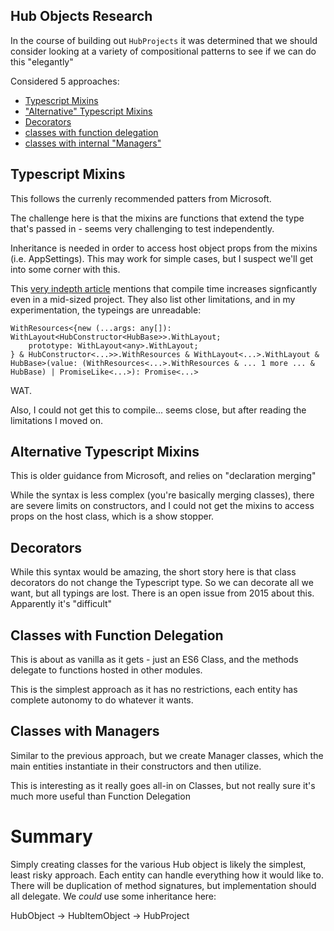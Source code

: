 ## Hub Objects Research

In the course of building out `HubProjects` it was determined that we should consider looking at a variety of compositional patterns to see if we can do this "elegantly"

Considered 5 approaches:

- [Typescript Mixins](./src/new-mixins.ts)
- ["Alternative" Typescript Mixins](./src/declaration-merging.ts)
- [Decorators](./src/decorators.ts)
- [classes with function delegation](./src/classes-with-delegation.ts)
- [classes with internal "Managers"](./src/classes-with-internals.ts)

## Typescript Mixins

This follows the currenly recommended patters from Microsoft.

The challenge here is that the mixins are functions that extend the type that's passed in - seems very challenging to test independently.

Inheritance is needed in order to access host object props from the mixins (i.e. AppSettings). This may work for simple cases, but I suspect we'll get into some corner with this.

This [very indepth article](https://www.bryntum.com/blog/the-mixin-pattern-in-typescript-all-you-need-to-know/) mentions that compile time increases signficantly even in a mid-sized project. They also list other limitations, and in my experimentation, the typeings are unreadable:

```
WithResources<{new (...args: any[]): WithLayout<HubConstructor<HubBase>>.WithLayout;
    prototype: WithLayout<any>.WithLayout;
} & HubConstructor<...>>.WithResources & WithLayout<...>.WithLayout & HubBase>(value: (WithResources<...>.WithResources & ... 1 more ... & HubBase) | PromiseLike<...>): Promise<...>
```

WAT.

Also, I could not get this to compile... seems close, but after reading the limitations I moved on.

## Alternative Typescript Mixins

This is older guidance from Microsoft, and relies on "declaration merging"

While the syntax is less complex (you're basically merging classes), there are severe limits on constructors, and I could not get the mixins to access props on the host class, which is a show stopper.

## Decorators

While this syntax would be amazing, the short story here is that class decorators do not change the Typescript type. So we can decorate all we want, but all typings are lost. There is an open issue from 2015 about this. Apparently it's "difficult"

## Classes with Function Delegation

This is about as vanilla as it gets - just an ES6 Class, and the methods delegate to functions hosted in other modules.

This is the simplest approach as it has no restrictions, each entity has complete autonomy to do whatever it wants.

## Classes with Managers

Similar to the previous approach, but we create Manager classes, which the main entities instantiate in their constructors and then utilize.

This is interesting as it really goes all-in on Classes, but not really sure it's much more useful than Function Delegation

# Summary

Simply creating classes for the various Hub object is likely the simplest, least risky approach. Each entity can handle everything how it would like to. There will be duplication of method signatures, but implementation should all delegate. We _could_ use some inheritance here:

HubObject -> HubItemObject -> HubProject

